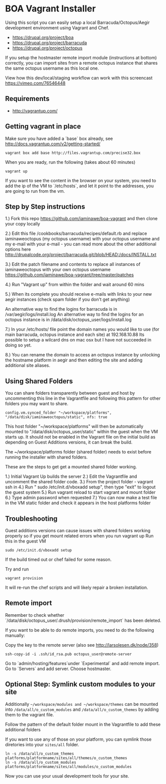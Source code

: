 BOA Vagrant Installer
==

Using this script you can easily setup a local Barracuda/Octopus/Aegir development environment using Vagrant and Chef.

- https://drupal.org/project/boa
- https://drupal.org/project/barracuda
- https://drupal.org/project/octopus

If you setup the hostmaster remote import module (instructions at bottom) correctly, you can import sites from a remote octopus instance that shares the same octopus username as this local one.

View how this dev/local/staging workflow can work with this screencast https://vimeo.com/76546448

Requirements
-- 

- http://vagrantup.com/

Getting vagrant in place
--

Make sure you have added a ´base´ box already, see http://docs.vagrantup.com/v2/getting-started/

    vagrant box add base http://files.vagrantup.com/precise32.box

When you are ready, run the following (takes about 60 minutes)

    vagrant up

If you want to see the content in the browser on your system, you need to add the ip of the VM to ´/etc/hosts´, and let it point to the addresses, you are going to run from the vm.

Step by Step instructions
--

1.) Fork this repo https://github.com/iaminawe/boa-vagrant and then clone your copy locally

2.) Edit this file /cookbooks/barracuda/recipes/default.rb and replace iaminaweoctopus (my octopus username) with your octopus username and my e-mail with your e-mail - you can read more about the other additional options here http://drupalcode.org/project/barracuda.git/blob/HEAD:/docs/INSTALL.txt

3.) Edit the patch filename and contents to replace all instances of iaminaweoctopus with your own octopus username https://github.com/iaminawe/boa-vagrant/tree/master/patches

4.) Run "Vagrant up" from within the folder and wait around 60 mins

5.) When its complete you should receive e-mails with links to your new aegir instances (check spam folder if you don't get anything)

An alternative way to find the logins for barracuda is in /var/aegir/logs/install.log
An alternative way to find the logins for an octopus instance is in /data/disk/octopus_user/logs/install.log

7.) In your /etc/hosts/ file point the domain names you would like to use (for main barracuda, octopus instance and each site) at 192.168.10.88
Its possible to setup a wilcard dns on mac osx but I have not succeeded in doing so yet.

8.) You can rename the domain to access an octopus instance by unlocking the hostname platform in aegir and then editing the site and adding additional site aliases.

Using Shared Folders
--
You can share folders transparently between guest and host by uncommenting this line in the Vagrantfile and following this pattern for other folders you may want to share.

    config.vm.synced_folder "~/workspace/platforms", "/data/disk/iaminaweoctopus/static", nfs: true

This host folder "~/workspace/platforms" will then be automatically mounted to "/data/disk/octopus_user/static" within the guest when the VM starts up.
It should not be enabled in the Vagrant file on the initial build as depending on Guest Additions versions, it can break the build.

The ~/workspace/platforms folder (shared folder) needs to exist before running the installer with shared folders.

These are the steps to get get a mounted shared folder working.

1.) Initial Vagrant Up builds the server
2.) Edit the Vagrantfile and uncomment the shared folder code.
3.) From the project folder - vagrant ssh in 
4.) Run "  sudo /etc/init.d/vboxadd setup", then type "exit" to logout the guest system
5.) Run vagrant reload to start vagrant and mount folder
6.) Type admin password when requested
7.) You can now make a test file in the VM static folder and check it appears in the host platforms folder

Troubleshooting
--
Guest additions versions can cause issues with shared folders working properly so if you get mount related errors when you run vagrant up
Run this in the guest VM

    sudo /etc/init.d/vboxadd setup

If the build timed out or chef failed for some reason. 

Try and run 

    vagrant provision
    
It will re-run the chef scripts and will likely repair a broken installation.


Remote import
--

Remember to check whether ´/data/disk/octopus_user/.drush/provision/remote_import´ has been deleted.

If you want to be able to do remote imports, you need to do the following manually:

Copy the key to the remote server (also see http://larsolesen.dk/node/358)

    ssh-copy-id -i .ssh/id_rsa.pub octopus_user@remote-server

Go to ´admin/hosting/features´under ´Experimental´ and add remote import.
Go to ´Servers´ and add server. Choose hostmaster.

Optional Step: Symlink custom modules to your site
--

Additionally `~/workspace/modules and ~/workspace/themes` can be mounted into `/data/all/o_custom_modules` and `/data/all/o_custom_themes` by adding them to the vagrant file.

Follow the pattern of the default folder mount in the Vagrantfile to add these additional folders

If you want to use any of those on your platform, you can symlink those diretories into your `sites/all` folder.

    ln -s /data/all/o_custom_themes platforms/platformname/sites/all/themes/o_custom_themes
    ln -s /data/all/o_custom_modules platforms/platformname/sites/all/modules/o_custom_modules

Now you can use your usual development tools for your site.
